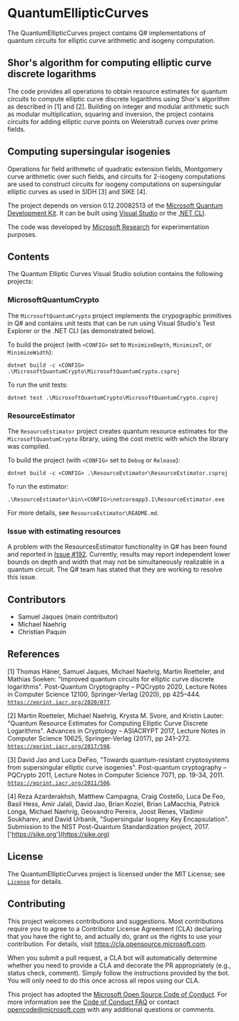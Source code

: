 # QuantumEllipticCurves

The QuantumEllipticCurves project contains Q# implementations of quantum circuits for elliptic curve arithmetic and isogeny computation.

## Shor's algorithm for computing elliptic curve discrete logarithms

The code provides all operations to obtain resource estimates for quantum circuits to compute elliptic curve discrete logarithms using Shor's algorithm as described in [1] and [2]. Building on integer and modular arithmetic such as modular multiplication, squaring and inversion, the project contains circuits for adding elliptic curve points on Weierstraß curves over prime fields.

## Computing supersingular isogenies

Operations for field arithmetic of quadratic extension fields, Montgomery curve arithmetic over such fields, and circuits for 2-isogeny computations are used to construct circuits for isogeny computations on supersingular elliptic curves as used in SIDH [3] and SIKE [4]. 

The project depends on version 0.12.20082513 of the [Microsoft Quantum Development Kit](https://www.microsoft.com/en-us/quantum/development-kit). It can be built using [Visual Studio](https://visualstudio.microsoft.com/) or the [.NET CLI](https://docs.microsoft.com/en-us/dotnet/core/tools/).

The code was developed by [Microsoft Research](http://research.microsoft.com/) for experimentation purposes.

## Contents

The Quantum Elliptic Curves Visual Studio solution contains the following projects:

### MicrosoftQuantumCrypto

The `MicrosoftQuantumCrypto` project implements the crypographic primitives in Q# and contains unit tests that can be run using Visual Studio's Test Explorer or the .NET CLI (as demonstrated below).

To build the project (with `<CONFIG>` set to `MinimizeDepth`, `MinimizeT`, or `MinimizeWidth`):

`dotnet build -c <CONFIG> .\MicrosoftQuantumCrypto\MicrosoftQuantumCrypto.csproj`

To run the unit tests:

`dotnet test .\MicrosoftQuantumCrypto\MicrosoftQuantumCrypto.csproj`

### ResourceEstimator

The `ResourceEstimator` project creates quantum resource estimates for the `MicrosoftQuantumCrypto` library, using the cost metric with which the library was compiled.

To build the project (with `<CONFIG>` set to `Debug` or `Release`):

`dotnet build -c <CONFIG> .\ResourceEstimator\ResourceEstimator.csproj`

To run the estimator:

`.\ResourceEstimator\bin\<CONFIG>\netcoreapp3.1\ResourceEstimator.exe`

For more details, see `ResourceEstimator\README.md`.

### Issue with estimating resources

A problem with the ResourcesEstimator functionality in Q# has been found and reported in [Issue #192](https://github.com/microsoft/qsharp-runtime/issues/192). Currently, results may report independent lower bounds on depth and width that may not be simultaneously realizable in a quantum circuit. The Q# team has stated that they are working to resolve this issue.

## Contributors

- Samuel Jaques (main contributor)
- Michael Naehrig
- Christian Paquin

## References

[1] Thomas Häner, Samuel Jaques, Michael Naehrig, Martin Roetteler, and Mathias Soeken: "Improved quantum circuits for elliptic curve discrete logarithms".
Post-Quantum Cryptography – PQCrypto 2020, Lecture Notes in Computer Science 12100, Springer-Verlag (2020), pp 425–444.
[`https://eprint.iacr.org/2020/077`](https://eprint.iacr.org/2020/077).

[2] Martin Roetteler, Michael Naehrig, Krysta M. Svore, and Kristin Lauter: "Quantum Resource Estimates for Computing Elliptic Curve Discrete Logarithms".
Advances in Cryptology – ASIACRYPT 2017, Lecture Notes in Computer Science 10625, Springer-Verlag (2017), pp 241–272.
[`https://eprint.iacr.org/2017/598`](https://eprint.iacr.org/2017/598).

[3] David Jao and Luca DeFeo, "Towards quantum-resistant cryptosystems from supersingular elliptic curve isogenies". Post-quantum cryptography – PQCrypto 2011, Lecture Notes in Computer Science 7071, pp. 19-34, 2011.
[`https://eprint.iacr.org/2011/506`](https://eprint.iacr.org/2011/506).

[4] Reza Azarderakhsh, Matthew Campagna, Craig Costello, Luca De Feo, Basil Hess, Amir Jalali, David Jao, Brian Koziel, Brian LaMacchia, Patrick Longa, Michael Naehrig, Geovandro Pereira, Joost Renes, Vladimir Soukharev, and David Urbanik, "Supersingular Isogeny Key Encapsulation". Submission to the NIST Post-Quantum Standardization project, 2017.
['https://sike.org'](https://sike.org)

## License

The QuantumEllipticCurves project is licensed under the MIT License; see [`License`](LICENSE) for details.

## Contributing

This project welcomes contributions and suggestions.  Most contributions require you to agree to a
Contributor License Agreement (CLA) declaring that you have the right to, and actually do, grant us
the rights to use your contribution. For details, visit https://cla.opensource.microsoft.com.

When you submit a pull request, a CLA bot will automatically determine whether you need to provide
a CLA and decorate the PR appropriately (e.g., status check, comment). Simply follow the instructions
provided by the bot. You will only need to do this once across all repos using our CLA.

This project has adopted the [Microsoft Open Source Code of Conduct](https://opensource.microsoft.com/codeofconduct/).
For more information see the [Code of Conduct FAQ](https://opensource.microsoft.com/codeofconduct/faq/) or
contact [opencode@microsoft.com](mailto:opencode@microsoft.com) with any additional questions or comments.
